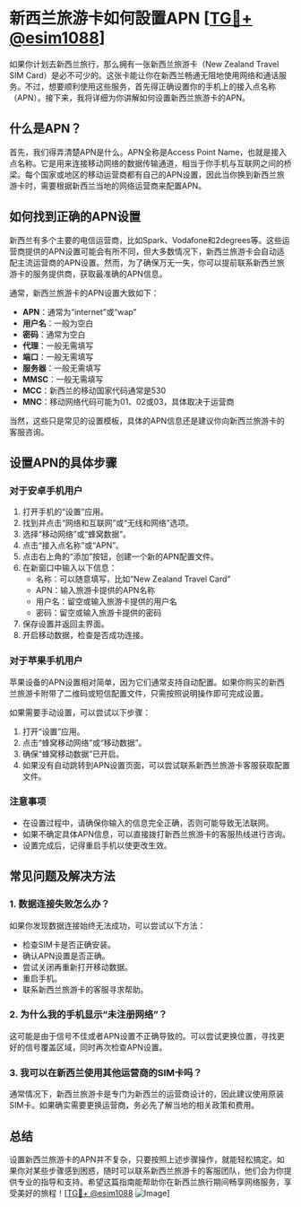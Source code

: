 # 新西兰旅游卡如何設置APN [[TG💪+ @esim1088](https://t.me/s/esim1088)]

如果你计划去新西兰旅行，那么拥有一张新西兰旅游卡（New Zealand Travel SIM Card）是必不可少的。这张卡能让你在新西兰畅通无阻地使用网络和通话服务。不过，想要顺利使用这些服务，首先得正确设置你的手机上的接入点名称（APN）。接下来，我将详细为你讲解如何设置新西兰旅游卡的APN。

## 什么是APN？

首先，我们得弄清楚APN是什么。APN全称是Access Point Name，也就是接入点名称。它是用来连接移动网络的数据传输通道，相当于你手机与互联网之间的桥梁。每个国家或地区的移动运营商都有自己的APN设置，因此当你换到新西兰旅游卡时，需要根据新西兰当地的网络运营商来配置APN。

## 如何找到正确的APN设置

新西兰有多个主要的电信运营商，比如Spark、Vodafone和2degrees等。这些运营商提供的APN设置可能会有所不同，但大多数情况下，新西兰旅游卡会自动适配主流运营商的APN设置。然而，为了确保万无一失，你可以提前联系新西兰旅游卡的服务提供商，获取最准确的APN信息。

通常，新西兰旅游卡的APN设置大致如下：

- **APN**：通常为“internet”或“wap”
- **用户名**：一般为空白
- **密码**：通常为空白
- **代理**：一般无需填写
- **端口**：一般无需填写
- **服务器**：一般无需填写
- **MMSC**：一般无需填写
- **MCC**：新西兰的移动国家代码通常是530
- **MNC**：移动网络代码可能为01、02或03，具体取决于运营商

当然，这些只是常见的设置模板，具体的APN信息还是建议你向新西兰旅游卡的客服咨询。

## 设置APN的具体步骤

### 对于安卓手机用户

1. 打开手机的“设置”应用。
2. 找到并点击“网络和互联网”或“无线和网络”选项。
3. 选择“移动网络”或“蜂窝数据”。
4. 点击“接入点名称”或“APN”。
5. 点击右上角的“添加”按钮，创建一个新的APN配置文件。
6. 在新窗口中输入以下信息：
   - 名称：可以随意填写，比如“New Zealand Travel Card”
   - APN：输入旅游卡提供的APN名称
   - 用户名：留空或输入旅游卡提供的用户名
   - 密码：留空或输入旅游卡提供的密码
7. 保存设置并返回主界面。
8. 开启移动数据，检查是否成功连接。

### 对于苹果手机用户

苹果设备的APN设置相对简单，因为它们通常支持自动配置。如果你购买的新西兰旅游卡附带了二维码或短信配置文件，只需按照说明操作即可完成设置。

如果需要手动设置，可以尝试以下步骤：

1. 打开“设置”应用。
2. 点击“蜂窝移动网络”或“移动数据”。
3. 确保“蜂窝移动数据”已开启。
4. 如果没有自动跳转到APN设置页面，可以尝试联系新西兰旅游卡客服获取配置文件。

### 注意事项

- 在设置过程中，请确保你输入的信息完全正确，否则可能导致无法联网。
- 如果不确定具体APN信息，可以直接拨打新西兰旅游卡的客服热线进行咨询。
- 设置完成后，记得重启手机以使更改生效。

## 常见问题及解决方法

### 1. 数据连接失败怎么办？

如果你发现数据连接始终无法成功，可以尝试以下方法：

- 检查SIM卡是否正确安装。
- 确认APN设置是否正确。
- 尝试关闭再重新打开移动数据。
- 重启手机。
- 联系新西兰旅游卡的客服寻求帮助。

### 2. 为什么我的手机显示“未注册网络”？

这可能是由于信号不佳或者APN设置不正确导致的。可以尝试更换位置，寻找更好的信号覆盖区域，同时再次检查APN设置。

### 3. 我可以在新西兰使用其他运营商的SIM卡吗？

通常情况下，新西兰旅游卡是专门为新西兰的运营商设计的，因此建议使用原装SIM卡。如果确实需要更换运营商，务必先了解当地的相关政策和费用。

## 总结

设置新西兰旅游卡的APN并不复杂，只要按照上述步骤操作，就能轻松搞定。如果你对某些步骤感到困惑，随时可以联系新西兰旅游卡的客服团队，他们会为你提供专业的指导和支持。希望这篇指南能帮助你在新西兰旅行期间畅享网络服务，享受美好的旅程！[[TG💪+ @esim1088](https://t.me/s/esim1088) ![Image](https://i.postimg.cc/4NQfJmqS/Snipaste-2025-05-13-00-14-12.png)]